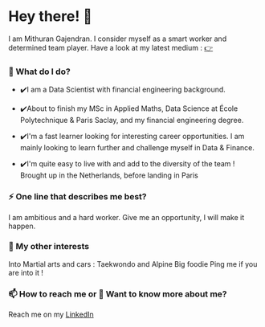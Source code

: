 
# Hey there! 👋

I am Mithuran Gajendran. I consider myself as a smart worker and determined team player.
Have a look at my latest medium : [👉](https://medium.com/)


### 🌱 What do I do?
- ✔️I am a Data Scientist with financial engineering background. 
- ✔️About to finish my MSc in Applied Maths, Data Science at École Polytechnique & Paris Saclay, and my financial engineering degree. 

- ✔️I'm a fast learner looking for interesting career opportunities. I am mainly looking to learn further and challenge myself in Data & Finance. 

- ✔️I'm quite easy to live with and add to the diversity of the team ! Brought up in the Netherlands, before landing in Paris 

### ⚡ One line that describes me best? 
I am ambitious and a hard worker. Give me an opportunity, I will make it happen. 

### 👯 My other interests
Into Martial arts and cars : Taekwondo and Alpine
Big foodie
Ping me if you are into it !

### 📫 How to reach me or 💬 Want to know more about me?
Reach me on my [LinkedIn](https://www.linkedin.com/gmithuran/)
